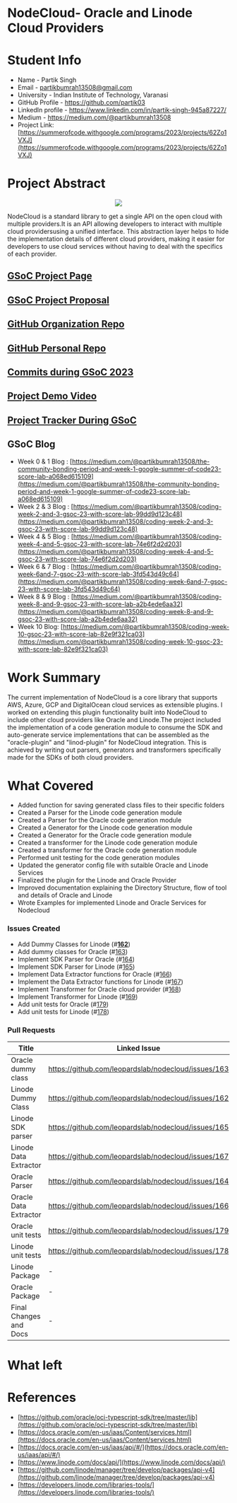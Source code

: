 # NodeCloud- Oracle and Linode Cloud Providers


# Student Info

- Name - Partik Singh
- Email - partikbumrah13508@gmail.com
- University - Indian Institute of Technology, Varanasi
- GitHub Profile - https://github.com/partik03
- LinkedIn profile - https://www.linkedin.com/in/partik-singh-945a87227/
- Medium - https://medium.com/@partikbumrah13508
- Project Link: [https://summerofcode.withgoogle.com/programs/2023/projects/62Zo1VXJ](https://summerofcode.withgoogle.com/programs/2023/projects/62Zo1VXJ)


# Project Abstract

<p align="center">
  <img src="https://raw.githubusercontent.com/leopardslab/nodecloud/master/assets/logo.png" >
</p>

NodeCloud is a standard library to get a single API on the open cloud with multiple providers.It is an API allowing developers to interact with multiple cloud providersusing a unified interface. This abstraction layer helps to hide the implementation details of different cloud providers, making it easier for developers to use cloud services without having to deal with the specifics of each provider.

## [GSoC Project Page](https://summerofcode.withgoogle.com/programs/2023/projects/62Zo1VXJ)

## [GSoC Project Proposal](https://drive.google.com/file/d/1g8KJ30l9h8_yVSKgdRPQdU16gGp6kn80/view?usp=sharing)

## [GitHub Organization Repo](https://github.com/leopardslab/nodecloud)

## [GitHub Personal Repo](https://github.com/partik03/nodecloud)

## [Commits during GSoC 2023](https://github.com/leopardslab/nodecloud/commits?author=partik03)

## [Project Demo Video](http://LinkToDemoVideo)

## [Project Tracker During GSoC](https://www.notion.so/GSoC-23-Progress-Report-aba8972a06b94641aec7c4524dfd89ee)

## GSoC Blog
- Week 0 & 1 Blog : [https://medium.com/@partikbumrah13508/the-community-bonding-period-and-week-1-google-summer-of-code23-score-lab-a068ed615109](https://medium.com/@partikbumrah13508/the-community-bonding-period-and-week-1-google-summer-of-code23-score-lab-a068ed615109)
- Week 2 & 3 Blog : [https://medium.com/@partikbumrah13508/coding-week-2-and-3-gsoc-23-with-score-lab-99dd9d123c48](https://medium.com/@partikbumrah13508/coding-week-2-and-3-gsoc-23-with-score-lab-99dd9d123c48)
- Week 4 & 5 Blog : [https://medium.com/@partikbumrah13508/coding-week-4-and-5-gsoc-23-with-score-lab-74e6f2d2d203](https://medium.com/@partikbumrah13508/coding-week-4-and-5-gsoc-23-with-score-lab-74e6f2d2d203)
- Week 6 & 7 Blog : [https://medium.com/@partikbumrah13508/coding-week-6and-7-gsoc-23-with-score-lab-3fd543d49c64](https://medium.com/@partikbumrah13508/coding-week-6and-7-gsoc-23-with-score-lab-3fd543d49c64)
- Week 8 & 9 Blog : [https://medium.com/@partikbumrah13508/coding-week-8-and-9-gsoc-23-with-score-lab-a2b4ede6aa32](https://medium.com/@partikbumrah13508/coding-week-8-and-9-gsoc-23-with-score-lab-a2b4ede6aa32)
- Week 10 Blog: [https://medium.com/@partikbumrah13508/coding-week-10-gsoc-23-with-score-lab-82e9f321ca03](https://medium.com/@partikbumrah13508/coding-week-10-gsoc-23-with-score-lab-82e9f321ca03)

# Work Summary

The current implementation of NodeCloud is a core library that supports AWS, Azure, GCP and DigitalOcean cloud services as extensible plugins. I worked on extending this plugin functionality built into NodeCloud to include other cloud providers like Oracle and Linode.The project included the implementation of a code generation module to consume the SDK and auto-generate service implementations that can be assembled as the "oracle-plugin" and "linod-plugin" for NodeCloud integration. This is achieved by writing out parsers, generators and transformers specifically made for the SDKs of both cloud providers.

# What Covered

- Added function for saving generated class files to their specific folders
- Created a Parser for the Linode code generation module
- Created a Parser for the Oracle code generation module
- Created a Generator for the Linode code generation module
- Created a Generator for the Oracle code generation module
- Created a transformer for the Linode code generation module
- Created a transformer for the Oracle code generation module
- Performed unit testing for the code generation modules
- Updated the generator config file with sutaible Oracle and Linode Services
- Finalized the plugin for the Linode and Oracle Provider
- Improved documentation explaining the Directory Structure, flow of tool and details of Oracle and Linode
- Wrote Examples for implemented Linode and Oracle Services for Nodecloud

### Issues Created
- Add Dummy Classes for Linode  (#**[162](https://github.com/leopardslab/nodecloud/issues/162)**)
- Add dummy classes for Oracle (#[163](https://github.com/leopardslab/nodecloud/issues/163)) 
- Implement SDK Parser for Oracle (#[164](https://github.com/leopardslab/nodecloud/issues/164))
- Implement SDK Parser for Linode (#[165](https://github.com/leopardslab/nodecloud/issues/165))
- Implement Data Extractor functions for Oracle (#[166](https://github.com/leopardslab/nodecloud/issues/166))
- Implement the Data Extractor functions for Linode (#[167](https://github.com/leopardslab/nodecloud/issues/167))
- Implement Transformer for Oracle cloud provider (#[168](https://github.com/leopardslab/nodecloud/issues/168))
- Implement Transformer for Linode (#[169](https://github.com/leopardslab/nodecloud/issues/169))
- Add unit tests for Oracle (#[179](https://github.com/leopardslab/nodecloud/issues/179))
- Add unit tests for Linode (#[178](https://github.com/leopardslab/nodecloud/issues/178))

### Pull Requests 


|Title                      |Linked Issue                                       |Link                                             |
|---------------------------|---------------------------------------------------|-------------------------------------------------|
|Oracle dummy class         |https://github.com/leopardslab/nodecloud/issues/163|https://github.com/leopardslab/nodecloud/pull/170|
|Linode Dummy Class         |https://github.com/leopardslab/nodecloud/issues/162|https://github.com/leopardslab/nodecloud/pull/171|
|Linode SDK parser          |https://github.com/leopardslab/nodecloud/issues/165|https://github.com/leopardslab/nodecloud/pull/172|
|Linode Data Extractor      |https://github.com/leopardslab/nodecloud/issues/167|https://github.com/leopardslab/nodecloud/pull/175|
|Oracle Parser              |https://github.com/leopardslab/nodecloud/issues/164|https://github.com/leopardslab/nodecloud/pull/173|
|Oracle Data Extractor      |https://github.com/leopardslab/nodecloud/issues/166|https://github.com/leopardslab/nodecloud/pull/174|
|Oracle unit tests          |https://github.com/leopardslab/nodecloud/issues/179|https://github.com/leopardslab/nodecloud/pull/181|
|Linode unit tests          |https://github.com/leopardslab/nodecloud/issues/178|https://github.com/leopardslab/nodecloud/pull/180|
|Linode Package             |                    -                              |https://github.com/leopardslab/nodecloud/pull/182|
|Oracle Package             |                    -                              |https://github.com/leopardslab/nodecloud/pull/183|
|Final Changes and Docs     |                    -                              |https://github.com/leopardslab/nodecloud/pull/189|

# What left

# References

- [https://github.com/oracle/oci-typescript-sdk/tree/master/lib](https://github.com/oracle/oci-typescript-sdk/tree/master/lib)
- [https://docs.oracle.com/en-us/iaas/Content/services.html](https://docs.oracle.com/en-us/iaas/Content/services.html)
- [https://docs.oracle.com/en-us/iaas/api/#/](https://docs.oracle.com/en-us/iaas/api/#/)
- [https://www.linode.com/docs/api/](https://www.linode.com/docs/api/)
- [https://github.com/linode/manager/tree/develop/packages/api-v4](https://github.com/linode/manager/tree/develop/packages/api-v4)
- [https://developers.linode.com/libraries-tools/](https://developers.linode.com/libraries-tools/)